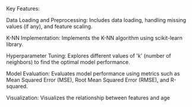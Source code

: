 Key Features:

Data Loading and Preprocessing: Includes data loading, handling missing values (if any), and feature scaling.

K-NN Implementation: Implements the K-NN algorithm using scikit-learn library.

Hyperparameter Tuning: Explores different values of 'k' (number of neighbors) to find the optimal model performance.

Model Evaluation: Evaluates model performance using metrics such as Mean Squared Error (MSE), Root Mean Squared Error (RMSE), and R-squared.

Visualization: Visualizes the relationship between features and age 
